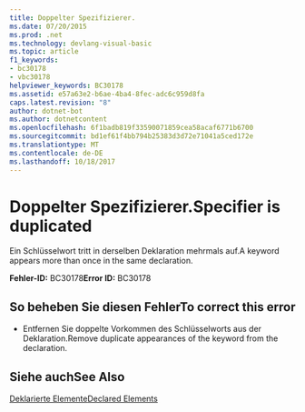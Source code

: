 ```yaml
---
title: Doppelter Spezifizierer.
ms.date: 07/20/2015
ms.prod: .net
ms.technology: devlang-visual-basic
ms.topic: article
f1_keywords:
- bc30178
- vbc30178
helpviewer_keywords: BC30178
ms.assetid: e57a63e2-b6ae-4ba4-8fec-adc6c959d8fa
caps.latest.revision: "8"
author: dotnet-bot
ms.author: dotnetcontent
ms.openlocfilehash: 6f1badb819f33590071859cea58acaf6771b6700
ms.sourcegitcommit: bd1ef61f4bb794b25383d3d72e71041a5ced172e
ms.translationtype: MT
ms.contentlocale: de-DE
ms.lasthandoff: 10/18/2017
---
```

# <a name="specifier-is-duplicated"></a><span data-ttu-id="3e702-102">Doppelter Spezifizierer.</span><span class="sxs-lookup"><span data-stu-id="3e702-102">Specifier is duplicated</span></span>
<span data-ttu-id="3e702-103">Ein Schlüsselwort tritt in derselben Deklaration mehrmals auf.</span><span class="sxs-lookup"><span data-stu-id="3e702-103">A keyword appears more than once in the same declaration.</span></span>  
  
 <span data-ttu-id="3e702-104">**Fehler-ID:** BC30178</span><span class="sxs-lookup"><span data-stu-id="3e702-104">**Error ID:** BC30178</span></span>  
  
## <a name="to-correct-this-error"></a><span data-ttu-id="3e702-105">So beheben Sie diesen Fehler</span><span class="sxs-lookup"><span data-stu-id="3e702-105">To correct this error</span></span>  
  
-   <span data-ttu-id="3e702-106">Entfernen Sie doppelte Vorkommen des Schlüsselworts aus der Deklaration.</span><span class="sxs-lookup"><span data-stu-id="3e702-106">Remove duplicate appearances of the keyword from the declaration.</span></span>  
  
## <a name="see-also"></a><span data-ttu-id="3e702-107">Siehe auch</span><span class="sxs-lookup"><span data-stu-id="3e702-107">See Also</span></span>  
 [<span data-ttu-id="3e702-108">Deklarierte Elemente</span><span class="sxs-lookup"><span data-stu-id="3e702-108">Declared Elements</span></span>](../../visual-basic/programming-guide/language-features/declared-elements/index.md)
